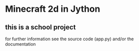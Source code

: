 # Minecraft 2d in Jython
## this is a school project
for further information see the source code (app.py) and/or the documentation
